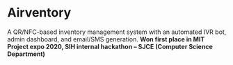 # Airventory
A QR/NFC-based inventory management system with an automated IVR bot, admin dashboard, and email/SMS generation. 
**Won first place in MIT Project expo 2020, SIH internal hackathon – SJCE (Computer Science Department)**
